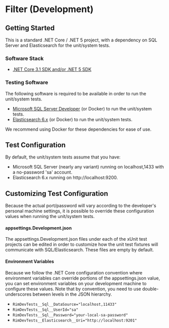 ﻿# Filter (Development)

## Getting Started

This is a standard .NET Core / .NET 5 project, with a dependency on SQL Server and Elasticsearch for the unit/system tests.

### Software Stack

- [.NET Core 3.1 SDK and/or .NET 5 SDK](https://dotnet.microsoft.com/)
  
### Testing Software

The following software is required to be available in order to run the unit/system tests.

- [Microsoft SQL Server Developer](https://www.microsoft.com/en-us/sql-server/sql-server-downloads) (or Docker) to run the unit/system tests.
- [Elasticsearch 6.x](https://www.elastic.co/downloads/elasticsearch) (or Docker) to run the unit/system tests.

We recommend using Docker for these dependencies for ease of use. 

## Test Configuration

By default, the unit/system tests assume that you have:

- Microsoft SQL Server (nearly any variant) running on localhost,1433 with a no-password 'sa' account.
- Elasticsearch 6.x running on http://localhost:9200.

## Customizing Test Configuration

Because the actual port/password will vary according to the developer's personal machine settings, it is possible to override these configuration values when running the unit/system tests.

#### appsettings.Development.json

The appsettings.Development.json files under each of the xUnit test projects can be edited in order to customize how the unit test fixtures will communicate with SQL/Elasticsearch.  These files are empty by default.

#### Environment Variables

Because we follow the .NET Core configuration convention where environment variables can override portions of the appsettings.json value, you can set environment variables on your development machine to configure these values.  Note that by convention, you need to use double-underscores between levels in the JSON hierarchy.

- `RimDevTests__Sql__DataSource="localhost,11433"` 
- `RimDevTests__Sql__UserId="sa"` 
- `RimDevTests__Sql__Password="your-local-sa-password"` 
- `RimDevTests__Elasticsearch__Uri="http://localhost:9201"`



